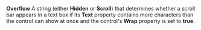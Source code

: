 **Overflow** A string (either **Hidden** or **Scroll**) that determines whether a scroll bar appears in a text box if its **Text** property contains more characters than the control can show at once and the control's **Wrap** property is set to **true**.
